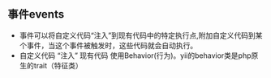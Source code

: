 ## 事件events
+ 事件可以将自定义代码“注入”到现有代码中的特定执行点,附加自定义代码到某个事件，当这个事件被触发时，这些代码就会自动执行。
+ 自定义代码 “注入” 现有代码 使用Behavior(行为)。yii的behavior类是php原生的trait（特征类）



